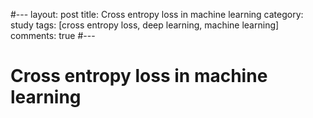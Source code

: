 #---
layout: post
title: Cross entropy loss in machine learning
category: study
tags: [cross entropy loss, deep learning, machine learning]
comments: true
#---

# Cross entropy loss in machine learning

